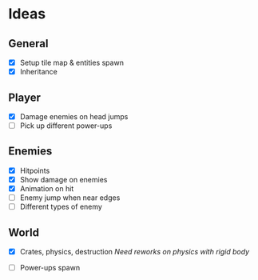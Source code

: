 # Ideas



## General

- [x] Setup tile map & entities spawn
- [x] Inheritance

## Player

- [x] Damage enemies on head jumps
- [ ] Pick up different power-ups

## Enemies

- [x] Hitpoints
- [x] Show damage on enemies
- [x] Animation on hit
- [ ] Enemy jump when near edges
- [ ] Different types of enemy

## World

- [x] Crates, physics, destruction  *Need reworks on physics with rigid body*
- [ ] Power-ups spawn

